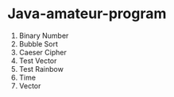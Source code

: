 # Java-amateur-program

1. Binary Number
2. Bubble Sort
3. Caeser Cipher
4. Test Vector
5. Test Rainbow
6. Time
7. Vector
